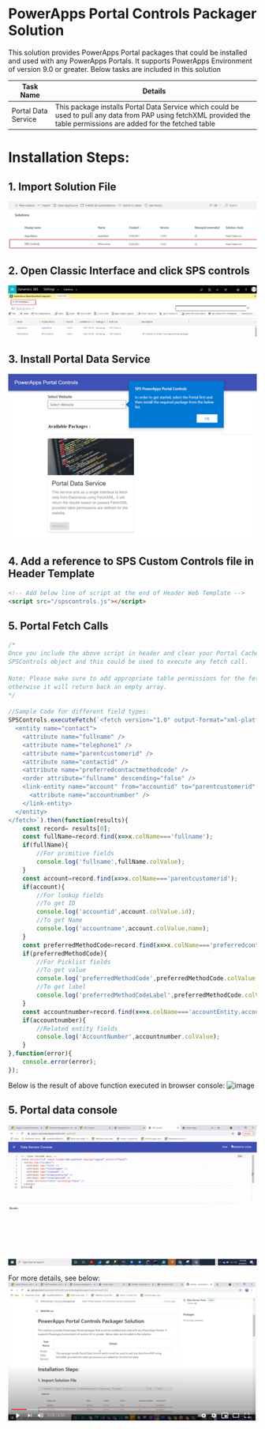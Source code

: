 # PowerApps Portal Controls Packager Solution
This solution provides PowerApps Portal packages that could be installed and used with any PowerApps Portals. It supports PowerApps Environment of version 9.0 or greater.
Below tasks are included in this solution 

Task Name | Details
--------- | -----------
Portal Data Service | This package installs Portal Data Service which could be used to pull any data from PAP using fetchXML provided the table permissions are added for the fetched table

# Installation Steps:

## 1. Import Solution File
 ![Install Logo](images/ImportSolution.png)
## 2. Open Classic Interface and click SPS controls 
![Extract Logo](images/NavigateSPS.png)
## 3. Install Portal Data Service
![Extract Logo](images/InstallDataPackage.png)
## 4. Add a reference to SPS Custom Controls file in Header Template
```html
<!-- Add below line of script at the end of Header Web Template -->
<script src="/spscontrols.js"></script>
```
## 5. Portal Fetch Calls
```javascript
/*
Once you include the above script in header and clear your Portal Cache, all the portal pages will have access to
SPSControls object and this could be used to execute any fetch call.

Note: Please make sure to add appropriate table permissions for the fetched entity to your Portal Web Roles,
otherwise it will return back an empty array. 
*/

//Sample Code for different field types:
SPSControls.executeFetch(`<fetch version="1.0" output-format="xml-platform" mapping="logical" distinct="false">
  <entity name="contact">
    <attribute name="fullname" />
    <attribute name="telephone1" />
    <attribute name="parentcustomerid" />
    <attribute name="contactid" />
    <attribute name="preferredcontactmethodcode" />
    <order attribute="fullname" descending="false" />
    <link-entity name="account" from="accountid" to="parentcustomerid" visible="false" link-type="outer" alias="accountEntity">
      <attribute name="accountnumber" />
    </link-entity>
  </entity>
</fetch>`).then(function(results){
    const record= results[0];
    const fullName=record.find(x=>x.colName==='fullname');
    if(fullName){
        //For primitive fields
        console.log('fullname',fullName.colValue);
    }
    const account=record.find(x=>x.colName==='parentcustomerid');
    if(account){
        //For lookup fields
        //To get ID
        console.log('accountid',account.colValue.id);
        //To get Name
        console.log('accountname',account.colValue.name);
    }
    const preferredMethodCode=record.find(x=>x.colName==='preferredcontactmethodcode');
    if(preferredMethodCode){
        //For Picklist fields
        //To get value
        console.log('preferredMethodCode',preferredMethodCode.colValue.value);
        //To get label
        console.log('preferredMethodCodeLabel',preferredMethodCode.colValue.name);
    }
    const accountnumber=record.find(x=>x.colName==='accountEntity.accountnumber'); //For related entity fields, search via <alias.logicalname>
    if(accountnumber){
        //Related entity fields
        console.log('AccountNumber',accountnumber.colValue);
    }
},function(error){
    console.error(error);
});
```

Below is the result of above function executed in browser console:
![image](https://user-images.githubusercontent.com/55796351/119197970-9aae4c80-ba56-11eb-9b07-dd65b92af538.png)

## 5. Portal data console
![image](images/dataserviceconsole.gif)

For more details, see below:
[![IMAGE ALT TEXT HERE](images/YoutubeLink.png)](https://www.youtube.com/watch?v=BO-0KpfruEU)


